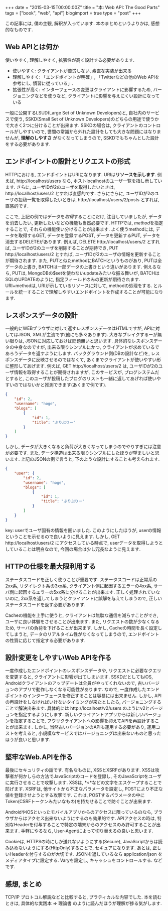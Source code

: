 +++
date = "2015-03-15T00:00:00Z"
title = "本: Web API: The Good Parts"
tags = ["book", "web", "api"]
blogimport = true
type = "post"
+++


この記事には, 僕の主観, 解釈が入っています. 本のまとめというよりかは, 感想的なものです.


## Web APIとは何か

使いやすく, 理解しやすく, 拡張性が高く設計する必要があります.

- 使いやすく: クライアントが苦労しない, 素直な実装が出来る
- 理解しやすく: 「エンドポイントが明確」, 「Twitterなどの他のWeb APIを参考にし, 慣習に従っている」.
- 拡張性が高く: インターフェースの変更はクライアントに影響するため, バージョニングなどを使うなど, クライアントに影響を与えにくい設計になっている

一般に公開するLSUD(Large Set of Unknown Developers)と, 自社内のサービスで使う, SSKD(Small Set of Unknown Developers)のどちらの用途で使うかで大きく2つに分けることが出来ます. SSKDの場合は, クライアントのコントロールがしやすいので, 世間の常識から外れた設計をしても大きな問題にはなりませんが, **理解のしやすさ** がなくなってしまうので, SSKDでもちゃんとした設計をする必要があります.


## エンドポイントの設計とリクエストの形式

HTTPにおける, エンドポイントはURIになります. URIは**リソースを示します**. 例えば, http://localhost/users なら, ホストlocalhostのユーザ一覧を指し示しています. さらに, ユーザIDが2のユーザを取得したいときは, http://localhost/users/2 とすれば直感的です. さらにさらに, ユーザIDが2のユーザの投稿一覧を取得したいときは, http://localhost/users/2/posts とすれば, 直感的です.

ここで, 上記の例ではデータを*取得*することにだけ, 注目していましたが, データを消去したい, 更新したいなどの機能も当然必要です. HTTPでは, *method*を指定することで, それらの機能使い分けることが出来ます. よく使うmethodには, データを取得するGET, データを登録するPOST, データを更新するPUT, データを消去するDELETEがあります. 例えば, DELETE http://localhost/users/2 とすれば, ユーザIDが2のユーザを削除することが期待でき, PUT http://localhost/users/2 とすれば, ユーザIDが2のユーザの情報を更新することが期待されます. また, PUTと似たmethodにBATCHというものがあり, PUTは全データの上書き, BATCHは一部データの上書きという違いがあります. 例えるなら, PUTは, MongoDBの$setを使わないupdateみたいな振る舞いが, BATCHはSQLのUPDATEのように, 指定フィールドのみの更新が期待されます. URI+methodは, URIが示しているリソースに対して, methodの処理をする. とルールを統一することで理解しやすいエンドポイントを作成することが可能になります.


## レスポンスデータの設計

一般的にWEBブラウザに対して返すレスポンスデータはHTMLですが, APIに対してはJSON, XMLが主流です(他にも多々あります). 大きなブレイクするーが無い限りは, JSONに対応しておけば問題無いと思います.
具体的なレスポンスデータの中身なのですが, 出来る限りシンプルにかつ, クライアントが求めているであろうデータを返すようにします. バックグラウンド側(DBの設計など)を, レスポンスデータに反映させるのではなくて, あくまでクライアントが使いやすい形に整形してあげます. 例えば, GET http://localhost/users/2 は, ユーザIDが2のユーザ情報を取得することが期待されますが, このサービスが, ブログシステムだとすると, このユーザが投稿したブログのリストも一緒に返してあげれば使いやすいのではないかと推測できます(あくまで例です).

```json
{
    "id": 2,
    "username": "hoge",
    "blogs": [
        {
            "id": 1,
            "title": "ぷりぷりー"
        }
    ]
}
```

しかし, データが大きくなると負荷が大きくなってしまうのでやりすぎには注意が必要です. また, データ構造は出来る限りシンプルにしたほうが望ましいと思います. 上記のJSONの例で言うと, 下のような設計にすることも考えられます.

```json
{
    "user": {
        "id": 2,
        "username": "hoge",
        "blogs": [
            {
                "id": 1,
                "title": "ぷりぷりー"
            }
        ]
    }
}
```

key: userでユーザ固有の情報を囲いました. このようにしたほうが, userの情報ということを示せるので良いように見えます. しかし, GET http://localhost/users/2 にアクセスしている時点で, userデータを取得しようとしていることは明白なので, 今回の場合は少し冗長なように見えます.


## HTTPの仕様を最大限利用する

ステータスコードを正しく使うことが重要です. ステータスコードは正常系の2xx系, リダイレクト系の3xx系, クライアント側に起因するエラーの4xx系, サーバ側に起因するエラーの5xx系に分けることが出来ます. 正しく処理されていないのに, 2xx系を返してしまうとクライアントに誤解を与えてしまうので, 正しいステータスコードを返す必要があります.

Cacheの機能を上手に使うと, クライアントは無駄な通信を減らすことができ, ユーザに良い体験をさせることが出来ます. また, リクエストの数が少なくなるため, サーバの負荷を下げることが出来ます. しかし, Cacheの時間を長く設定してしまうと, データのリアルタイム性がなくなってしまうので, エンドポイントの性質に応じて指定する必要があります.


## 設計変更をしやすいWeb APIを作る

一度作成したエンドポイントのレスポンスデータや, リクエストに必要なクエリを変更すると, クライアントに影響が出てしまいます. SSKDだとしてもiOS, Androidクライアントのアップデートは全員がやってくれないので, 古いバージョンのアプリで動作しなくなる可能性があります. なので, 一度作成したエンドポイントのインターフェースを修正することは容易には出来ません. しかし, APIの再設計をしなければいけないタイミングが来たとしたら, バージョニングすることで解決出来ます. 具体的には http://localhost/v2/users のようにv2とバージョンを指定するようにします. 新しいクライアントアプリからは新しいバージョンを指定することで, フウリクライアントへの影響を抑えてAPIを再設計することが出来ます. しかし, 当然古いバージョンのAPIも運用する必要があり, 運用コストを考えると, 小規模なサービスではバージョニングは出来ないものと思ったほうが良いと思います.


## 堅牢なWeb.APIを作る

最後にセキュリティの話です. 有名なものに, XSSとXSRFがあります. XSSは攻撃者が何かしらの方法でJavaScriptのコードを登録し, そのJavaScriptをユーザに実行させることで攻撃します. XSSは, *<*などの文字をエスケープすることで防げます. XSRFは, 他サイトから不正なパラメータを設定し, POSTにより不正な値を登録させようとする攻撃です. これは, POSTするパラメータの中にToken(CSRFトークンみたいなもの)を持たせることで防ぐことが出来ます.

AndroidやiOSといったモバイルアプリからのアクセスに限っているのなら, ブラウザからはアクセス出来ないようにするのも効果的です. APIアクセスの時は, 特別なHeaderを付与することで特定の端末からのアクセスのみ許可することが出来ます. 手軽にやるなら, User-Agentによって切り替えるの良いと思います.

Cookieは, HTTPSの時にしか送れないようにする(Secure), JavaScriptからは読み込めないようにする(HttpOnly)することで, セキュアになります.
あとは, 正しいHeaderを付与するのが大切です. JSONを返しているなら application/json をメディアタイプに設定する. Varyを設定し, キャッシュをコントロールする. などです.


## 感想, まとめ

TCP/IP プロトコル解説などと比較すると, プラティカルな内容でした. 本を読むときは, 具体的な実践本 => 理論書 のように読んだほうが理解が捗る気がします.
